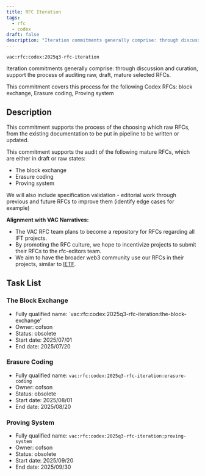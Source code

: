 ```yaml
---
title: RFC Iteration
tags:
  - rfc
  - codex
draft: false
description: "Iteration commitments generally comprise: through discussion and curation, support the process of auditing raw, draft, mature selected RFCs."
---
```


`vac:rfc:codex:2025q3-rfc-iteration`

Iteration commitments generally comprise:
through discussion and curation,
support the process of auditing raw, draft, mature selected RFCs.

This commitment covers this process for the following Codex RFCs:
block exchange, Erasure coding,  Proving system

## Description

This commitment supports the process of the choosing which raw RFCs,
from the existing documentation to be put in pipeline to be written or updated. 

This commitment supports the audit of the following mature RFCs, which are 
either in draft or raw states:
- The block exchange
- Erasure coding 
- Proving system

We will also include specification validation - 
editorial work through previous and future RFCs to improve them
(identify edge cases for example)



**Alignment with VAC Narratives:**

- The VAC RFC team plans to become a repository
for RFCs regarding all IFT 
  projects.
- By promoting the RFC culture,
we hope to incentivize projects to submit their RFCs
to the rfc-editors team.
- We aim to have the broader web3 community use our RFCs
in their projects, similar to [IETF](https://www.ietf.org/).

## Task List

### The Block Exchange

- Fully qualified name:
  `vac:rfc:codex:2025q3-rfc-iteration:the-block-exchange'
- Owner: cofson
- Status: obsolete
- Start date: 2025/07/01
- End date: 2025/07/20

### Erasure Coding

- Fully qualified name:
  `vac:rfc:codex:2025q3-rfc-iteration:erasure-coding`
- Owner: cofson
- Status: obsolete
- Start date: 2025/08/01
- End date: 2025/08/20

### Proving System

- Fully qualified name:
  `vac:rfc:codex:2025q3-rfc-iteration:proving-system`
- Owner: cofson
- Status: obsolete
- Start date: 2025/09/20
- End date: 2025/09/30

